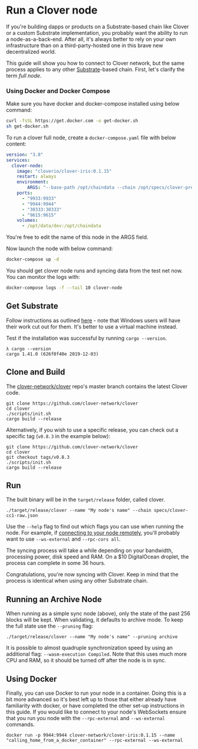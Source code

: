 # Run a Clover node

If you're building dapps or products on a Substrate-based chain like Clover or a custom Substrate implementation, you probably want the ability to run a node-as-a-back-end. After all, it's always better to rely on your own infrastructure than on a third-party-hosted one in this brave new decentralized world.

This guide will show you how to connect to Clover network, but the same process applies to any other [Substrate](https://substrate.dev/docs/en/)-based chain. First, let's clarify the term _full node_.

### Using Docker and Docker Compose

Make sure you have docker and docker-compose installed using below command:

```bash
curl -fsSL https://get.docker.com -o get-docker.sh
sh get-docker.sh
```

To run a clover full node, create a `docker-compose.yaml` file with below content:

```yaml
version: "3.8"
services:
  clover-node:
    image: "cloverio/clover-iris:0.1.15"
    restart: always
    environment:
        ARGS: "--base-path /opt/chaindata --chain /opt/specs/clover-preview-iris.json --port 30333 --ws-port 9944 --rpc-port 9933 --name "clover-node" --rpc-cors=all --validator --unsafe-ws-external --unsafe-rpc-external --rpc-methods=Unsafe"
    ports:
      - "9933:9933"
      - "9944:9944"
      - "30333:30333"
      - "9615:9615"
    volumes:
      - /opt/data/dev:/opt/chaindata
```

You're free to edit the name of this node in the ARGS field.&#x20;

Now launch the node with below command:

```bash
docker-compose up -d 
```

You should get clover node runs and syncing data from the test net now. You can monitor the logs with:

```bash
docker-compose logs -f --tail 10 clover-node
```

## Get Substrate

Follow instructions as outlined [here](https://substrate.dev/docs/en/knowledgebase/getting-started) - note that Windows users will have their work cut out for them. It's better to use a virtual machine instead.

Test if the installation was successful by running `cargo --version`.

```
λ cargo --version
cargo 1.41.0 (626f0f40e 2019-12-03)
```

## Clone and Build

The [clover-network/clover](https://github.com/clover-network/clover) repo's master branch contains the latest Clover code.

```
git clone https://github.com/clover-network/clover
cd clover
./scripts/init.sh
cargo build --release
```

Alternatively, if you wish to use a specific release, you can check out a specific tag (`v0.8.3` in the example below):

```
git clone https://github.com/clover-network/clover
cd clover
git checkout tags/v0.8.3
./scripts/init.sh
cargo build --release
```

## Run

The built binary will be in the `target/release` folder, called clover.

```
./target/release/clover --name "My node's name" --chain specs/clover-cc1-raw.json
```

Use the `--help` flag to find out which flags you can use when running the node. For example, if [connecting to your node remotely](https://app.gitbook.com/@clover-network/s/portal/maintain/nodes-and-dapps/set-up-secure-websocket-for-remote-connections/@drafts), you'll probably want to use `--ws-external` and `--rpc-cors all`.

The syncing process will take a while depending on your bandwidth, processing power, disk speed and RAM. On a $10 DigitalOcean droplet, the process can complete in some 36 hours.

Congratulations, you're now syncing with Clover. Keep in mind that the process is identical when using any other Substrate chain.

## Running an Archive Node

When running as a simple sync node (above), only the state of the past 256 blocks will be kept. When validating, it defaults to archive mode. To keep the full state use the `--pruning` flag:

```
./target/release/clover --name "My node's name" --pruning archive
```

It is possible to almost quadruple synchronization speed by using an additional flag: `--wasm-execution Compiled`. Note that this uses much more CPU and RAM, so it should be turned off after the node is in sync.

## Using Docker

Finally, you can use Docker to run your node in a container. Doing this is a bit more advanced so it's best left up to those that either already have familiarity with docker, or have completed the other set-up instructions in this guide. If you would like to connect to your node's WebSockets ensure that you run you node with the `--rpc-external` and `--ws-external` commands.

```
docker run -p 9944:9944 clover-network/clover-iris:0.1.15 --name "calling_home_from_a_docker_container" --rpc-external --ws-external
```
